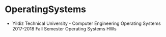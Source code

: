 # OperatingSystems

- Yildiz Technical University - Computer Engineering Operating Systems 2017-2018 Fall Semester Operating Systems HWs
